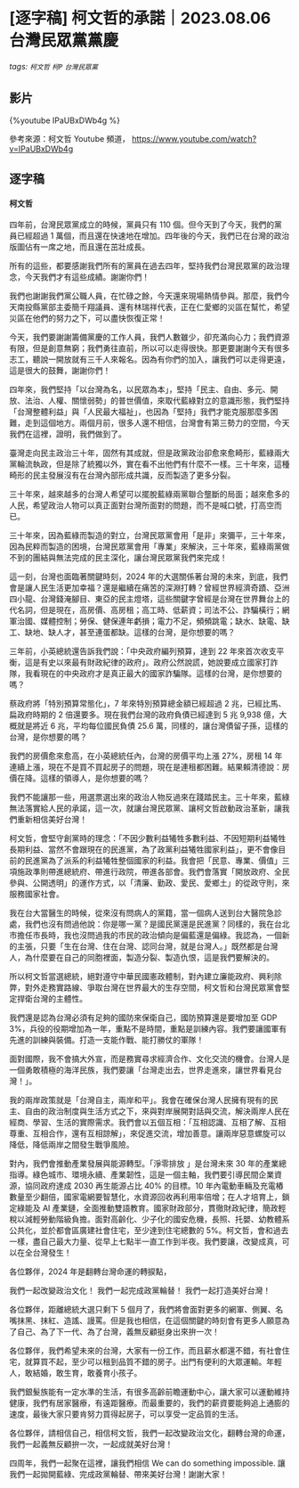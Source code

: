 # [逐字稿] 柯文哲的承諾｜2023.08.06 台灣民眾黨黨慶 

###### tags: `柯文哲` `柯P` `台灣民眾黨`

## 影片

{%youtube IPaUBxDWb4g %}

參考來源：柯文哲 Youtube 頻道， https://www.youtube.com/watch?v=IPaUBxDWb4g


## 逐字稿

#### 柯文哲

四年前，台灣民眾黨成立的時候，黨員只有 110 個。但今天到了今天，我們的黨員已經超過 1 萬個，而且還在快速地在增加。四年後的今天，我們已在台灣的政治版圖佔有一席之地，而且還在茁壯成長。

所有的這些，都要感謝我們所有的黨員在過去四年，堅持我們台灣民眾黨的政治理念，今天我們才有這些成績。謝謝你們！

我們也謝謝我們黨公職人員，在忙碌之餘，今天還來現場熱情參與。那麼，我們今天南投縣黨部主委簡千翔議員、還有林瑞祥代表，正在仁愛鄉的災區在幫忙，希望災區在他們的努力之下，可以盡快恢復正常！

今天，我們要謝謝籌備黨慶的工作人員，我們人數雖少，卻充滿向心力；我們資源有限，但是創意無窮；我們勇往直前，所以可以走得很快。那更要謝謝今天有很多志工，聽說一開放就有三千人來報名。因為有你們的加入，讓我們可以走得更遠，這是很大的鼓舞，謝謝你們！

四年來，我們堅持「以台灣為名，以民眾為本」，堅持「民主、自由、多元、開放、法治、人權、關懷弱勢」的普世價值，來取代藍綠對立的意識形態，我們堅持「台灣整體利益」與「人民最大福祉」，也因為「堅持」我們才能克服那麼多困難，走到這個地方。兩個月前，很多人還不相信，台灣會有第三勢力的空間，今天我們在這裡，證明，我們做到了。

臺灣走向民主政治三十年，固然有其成就，但是政黨政治卻愈來愈畸形，藍綠兩大黨輪流執政，但是除了統獨以外，實在看不出他們有什麼不一樣。三十年來，這種畸形的民主發展沒有在台灣內部形成共識，反而製造了更多分裂。

三十年來，越來越多的台灣人希望可以擺脫藍綠兩黨聯合壟斷的局面；越來愈多的人民，希望政治人物可以真正面對台灣所面對的問題，而不是喊口號，打高空而已。

三十年來，因為藍綠而製造的對立，台灣民眾黨會用「是非」來彌平，三十年來，因為民粹而製造的困境，台灣民眾黨會用「專業」來解決，三十年來，藍綠兩黨做不到的團結與無法完成的民主深化，讓台灣民眾黨我們來完成！
 
這一刻，台灣也面臨著關鍵時刻，2024 年的大選關係著台灣的未來，到底，我們會是讓人民生活更加幸福？還是繼續在痛苦的深淵打轉？曾經世界經濟奇蹟、亞洲四小龍、台灣錢淹腳目、東亞的民主燈塔，這些關鍵字曾經是台灣在世界舞台上的代名詞，但是現在，高房價、高房租；高工時、低薪資；司法不公、詐騙橫行；網軍治國、媒體控制；勞保、健保連年虧損；電力不足，頻頻跳電；缺水、缺電、缺工、缺地、缺人才，甚至連蛋都缺。這樣的台灣，是你想要的嗎？

三年前，小英總統還告訴我們說：「中央政府編列預算，達到 22 年來首次收支平衡，這是有史以來最有財政紀律的政府」。政府公然說謊，她說要成立國家打詐隊，我看現在的中央政府才是真正最大的國家詐騙隊。這樣的台灣，是你想要的嗎？

蔡政府將「特別預算常態化」，7 年來特別預算總金額已經超過 2 兆，已經比馬、扁政府時期的 2 倍還要多。現在我們台灣的政府負債已經達到 5 兆 9,938 億，大概就是將近 6 兆，平均每位國民負債 25.6 萬，同樣的，讓台灣債留子孫，這樣的台灣，是你想要的嗎？

我們的房價愈來愈高，在小英總統任內，台灣的房價平均上漲 27%，房租 14 年連續上漲，現在不是買不買起房子的問題，現在是連租都困難。結果賴清德說：房價在降。這樣的領導人，是你想要的嗎？

我們不能讓那一些，用選票選出來的政治人物反過來在踐踏民主。三十年來，藍綠無法落實給人民的承諾，這一次，就讓台灣民眾黨、讓柯文哲啟動政治革新，讓我們重新相信美好台灣！

柯文哲，會堅守創黨時的理念：「不因少數利益犧牲多數利益、不因短期利益犧牲長期利益、當然不會跟現在的民進黨，為了政黨利益犧牲國家利益」，更不會像目前的民進黨為了派系的利益犧牲整個國家的利益。我會把「民意、專業、價值」三項施政準則帶進總統府、帶進行政院，帶進各部會。我們會落實「開放政府、全民參與、公開透明」的運作方式，以「清廉、勤政、愛民、愛鄉土」的從政守則，來服務國家社會。

我在台大當醫生的時候，從來沒有問病人的黨籍，當一個病人送到台大醫院急診處，我們也沒有問過他說：你是哪一黨？是國民黨還是民進黨？同樣的，我在台北市擔任市長時，我也沒問過我的市民的政治傾向是偏藍還是偏綠。我認為，一個新的主張，只要「生在台灣、住在台灣、認同台灣，就是台灣人。」既然都是台灣人，為什麼要在自己的同胞裡面，製造分裂、製造仇恨，這是我們要解決的。

所以柯文哲當選總統，絕對遵守中華民國憲政體制，對內建立廉能政府、興利除弊，對外走務實路線、爭取台灣在世界最大的生存空間，柯文哲和台灣民眾黨會堅定捍衛台灣的主體性。

我們還是認為台灣必須有足夠的國防來保衛自己，國防預算還是要增加至 GDP 3%，兵役的役期增加為一年，重點不是時間，重點是訓練內容。我們要讓國軍有先進的訓練與裝備。打造一支能作戰、能打勝仗的軍隊！

面對國際，我不會搞大外宣，而是務實尋求經濟合作、文化交流的機會。台灣人是一個勇敢積極的海洋民族，我們要讓「台灣走出去，世界走進來，讓世界看見台灣！」。

我的兩岸政策就是「台灣自主，兩岸和平」。我會在確保台灣人民擁有現有的民主、自由的政治制度與生活方式之下，來與對岸展開對話與交流，解決兩岸人民在經商、學習、生活的實際需求。我們會以五個互相：「互相認識、互相了解、互相尊重、互相合作，還有互相諒解」，來促進交流，增加善意。讓兩岸惡意螺旋可以降低，降低兩岸之間發生戰爭風險。

對內，我們會推動產業發展與能源轉型。「淨零排放 」是台灣未來 30 年的產業總指導。綠色城市、環境永續、產業韌性，這是一個主軸，我們要引導民間企業資源，協同政府達成 2030 再生能源占比 40% 的目標。10 年內電動車輛及充電樁數量至少翻倍，國家電網要智慧化，水資源回收再利用率倍增；在人才培育上，鎖定綠能及 AI 產業鏈，全面推動雙語教育。國家財政部分，貫徹財政紀律，簡政輕稅以減輕勞動階級負擔。面對高齡化、少子化的國安危機，長照、托嬰、幼教體系公共化，並於都會區廣建社會住宅，至少達到住宅總數的 5%。柯文哲，會和過去一樣，盡自己最大力量、從早上七點半一直工作到半夜。我們要讓，改變成真，可以在全台灣發生！
 
各位夥伴，2024 年是翻轉台灣命運的轉捩點，

我們一起改變政治文化！
我們一起完成政黨輪替！
我們一起打造美好台灣！

各位夥伴，距離總統大選只剩下 5 個月了，我們將會面對更多的網軍、側翼、名嘴抹黑、抹紅、造謠、謾罵。但是我也相信，在這個關鍵的時刻會有更多人願意為了自己、為了下一代、為了台灣，義無反顧挺身出來拚一次！

各位夥伴，我們希望未來的台灣，大家有一份工作，而且薪水都還不錯，有社會住宅，就算買不起，至少可以租到品質不錯的房子。出門有便利的大眾運輸。年輕人，敢結婚，敢生育，敢養育小孩子。

我們銀髮族能有一定水準的生活，有很多高齡前瞻運動中心，讓大家可以運動維持健康，我們有居家醫療，有遠距醫療。而最重要的，我們的薪資要能夠追上通膨的速度，最後大家只要肯努力買得起房子，可以享受一定品質的生活。

各位夥伴，請相信自己，相信柯文哲，我們一起改變政治文化，翻轉台灣的命運，我們一起義無反顧拚一次，一起成就美好台灣！

四周年，我們一起聚在這裡，讓我們相信 We can do something impossible. 讓我們一起拋開藍綠、完成政黨輪替、帶來美好台灣！謝謝大家！

